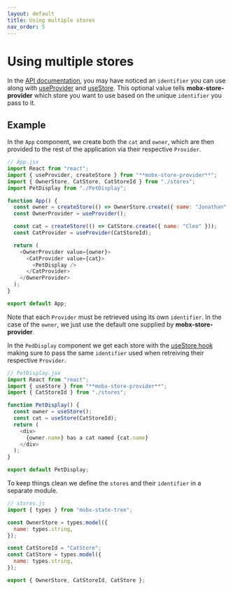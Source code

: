 ```yaml
---
layout: default
title: Using multiple stores
nav_order: 5
---
```


# Using multiple stores

In the [API documentation](/api-details-and-examples), you may have noticed an `identifier` you can use along with [useProvider](/api/useProvider) and [useStore](/api/useStore). This optional value tells **mobx-store-provider** which store you want to use based on the unique `identifier` you pass to it.

## Example

In the `App` component, we create both the `cat` and `owner`, which are then provided to the rest of the application via their respective `Provider`.

```javascript
// App.jsx
import React from "react";
import { useProvider, createStore } from "**mobx-store-provider**";
import { OwnerStore, CatStore, CatStoreId } from "./stores";
import PetDisplay from "./PetDisplay";

function App() {
  const owner = createStore(() => OwnerStore.create({ name: "Jonathan" }));
  const OwnerProvider = useProvider();

  const cat = createStore(() => CatStore.create({ name: "Cleo" }));
  const CatProvider = useProvider(CatStoreId);

  return (
    <OwnerProvider value={owner}>
      <CatProvider value={cat}>
        <PetDisplay />
      </CatProvider>
    </OwnerProvider>
  );
}

export default App;
```

Note that each `Provider` must be retrieved using its own `identifier`. In the case of the `owner`, we just use the default one supplied by **mobx-store-provider**.

In the `PedDisplay` component we get each store with the [useStore hook](/api/useStore) making sure to pass the same `identifier` used when retreiving their respective `Provider`.

```javascript
// PetDisplay.jsx
import React from "react";
import { useStore } from "**mobx-store-provider**";
import { CatStoreId } from "./stores";

function PetDisplay() {
  const owner = useStore();
  const cat = useStore(CatStoreId);
  return (
    <div>
      {owner.name} has a cat named {cat.name}
    </div>
  );
}

export default PetDisplay;
```

To keep things clean we define the `stores` and their `identifier` in a separate module.

```javascript
// stores.js
import { types } from "mobx-state-tree";

const OwnerStore = types.model({
  name: types.string,
});

const CatStoreId = "CatStore";
const CatStore = types.model({
  name: types.string,
});

export { OwnerStore, CatStoreId, CatStore };
```
